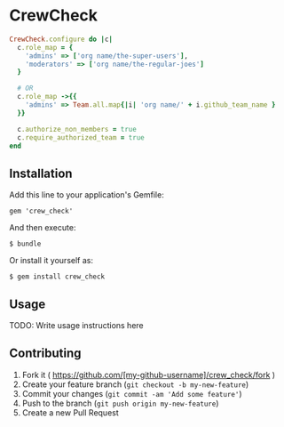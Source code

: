 # CrewCheck

```ruby
CrewCheck.configure do |c|
  c.role_map = {
    'admins' => ['org name/the-super-users'],
    'moderators' => ['org name/the-regular-joes']
  }

  # OR
  c.role_map ->{{
    'admins' => Team.all.map{|i| 'org name/' + i.github_team_name }
  }}

  c.authorize_non_members = true
  c.require_authorized_team = true
end
```

## Installation

Add this line to your application's Gemfile:

    gem 'crew_check'

And then execute:

    $ bundle

Or install it yourself as:

    $ gem install crew_check

## Usage

TODO: Write usage instructions here

## Contributing

1. Fork it ( https://github.com/[my-github-username]/crew_check/fork )
2. Create your feature branch (`git checkout -b my-new-feature`)
3. Commit your changes (`git commit -am 'Add some feature'`)
4. Push to the branch (`git push origin my-new-feature`)
5. Create a new Pull Request
